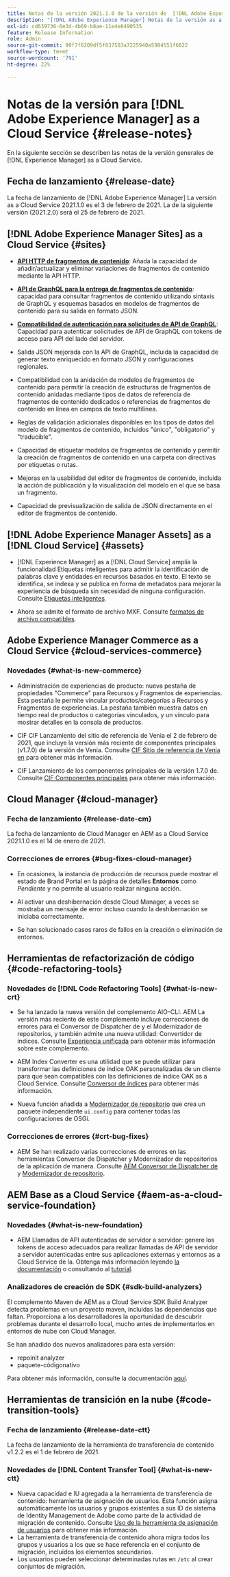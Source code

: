 ```yaml
---
title: Notas de la versión 2021.1.0 de la versión de  [!DNL Adobe Experience Manager]  as a Cloud Service.
description: "[!DNL Adobe Experience Manager] Notas de la versión as a Cloud Service para 2021.1.0."
exl-id: cd639736-6e3d-4b69-b8ae-11e4e6490535
feature: Release Information
role: Admin
source-git-commit: 90f7f6209df5f837583a7225940a5984551f6622
workflow-type: tm+mt
source-wordcount: '791'
ht-degree: 22%

---
```



# Notas de la versión para [!DNL Adobe Experience Manager] as a Cloud Service {#release-notes}

En la siguiente sección se describen las notas de la versión generales de [!DNL Experience Manager] as a Cloud Service.

## Fecha de lanzamiento {#release-date}

La fecha de lanzamiento de [!DNL Adobe Experience Manager] La versión as a Cloud Service 2021.1.0 es el 3 de febrero de 2021.
La de la siguiente versión (2021.2.0) será el 25 de febrero de 2021.

## [!DNL Adobe Experience Manager Sites] as a Cloud Service {#sites}

* **[API HTTP de fragmentos de contenido](/help/assets/content-fragments/assets-api-content-fragments.md)**: Añada la capacidad de añadir/actualizar y eliminar variaciones de fragmentos de contenido mediante la API HTTP.

* **[API de GraphQL para la entrega de fragmentos de contenido](/help/headless/graphql-api/content-fragments.md)**: capacidad para consultar fragmentos de contenido utilizando sintaxis de GraphQL y esquemas basados en modelos de fragmentos de contenido para su salida en formato JSON.

* **[Compatibilidad de autenticación para solicitudes de API de GraphQL](/help/headless/security/authentication.md)**: Capacidad para autenticar solicitudes de API de GraphQL con tokens de acceso para API del lado del servidor.

* Salida JSON mejorada con la API de GraphQL, incluida la capacidad de generar texto enriquecido en formato JSON y configuraciones regionales.

* Compatibilidad con la anidación de modelos de fragmentos de contenido para permitir la creación de estructuras de fragmentos de contenido anidadas mediante tipos de datos de referencia de fragmentos de contenido dedicados o referencias de fragmentos de contenido en línea en campos de texto multilínea.

* Reglas de validación adicionales disponibles en los tipos de datos del modelo de fragmentos de contenido, incluidos &quot;único&quot;, &quot;obligatorio&quot; y &quot;traducible&quot;.

* Capacidad de etiquetar modelos de fragmentos de contenido y permitir la creación de fragmentos de contenido en una carpeta con directivas por etiquetas o rutas.

* Mejoras en la usabilidad del editor de fragmentos de contenido, incluida la acción de publicación y la visualización del modelo en el que se basa un fragmento.

* Capacidad de previsualización de salida de JSON directamente en el editor de fragmentos de contenido.


## [!DNL Adobe Experience Manager Assets] as a [!DNL Cloud Service] {#assets}

* [!DNL Experience Manager] as a [!DNL Cloud Service] amplía la funcionalidad Etiquetas inteligentes para admitir la identificación de palabras clave y entidades en recursos basados en texto. El texto se identifica, se indexa y se publica en forma de metadatos para mejorar la experiencia de búsqueda sin necesidad de ninguna configuración. Consulte [Etiquetas inteligentes](/help/assets/smart-tags.md).

* Ahora se admite el formato de archivo MXF. Consulte [formatos de archivo compatibles](/help/assets/file-format-support.md#video-formats).

## Adobe Experience Manager Commerce as a Cloud Service {#cloud-services-commerce}

### Novedades {#what-is-new-commerce}

* Administración de experiencias de producto: nueva pestaña de propiedades &quot;Commerce&quot; para Recursos y Fragmentos de experiencias. Esta pestaña le permite vincular productos/categorías a Recursos y Fragmentos de experiencias. La pestaña también muestra datos en tiempo real de productos o categorías vinculados, y un vínculo para mostrar detalles en la consola de productos.

* CIF CIF Lanzamiento del sitio de referencia de Venia el 2 de febrero de 2021, que incluye la versión más reciente de componentes principales (v1.7.0) de la versión de Venia. Consulte [CIF Sitio de referencia de Venia en](https://github.com/adobe/aem-cif-guides-venia/releases/tag/venia-2021.02.02) para obtener más información.

* CIF Lanzamiento de los componentes principales de la versión 1.7.0 de. Consulte [CIF Componentes principales](https://github.com/adobe/aem-core-cif-components/releases/tag/core-cif-components-reactor-1.7.0) para obtener más información.

## Cloud Manager {#cloud-manager}

### Fecha de lanzamiento {#release-date-cm}

La fecha de lanzamiento de Cloud Manager en AEM as a Cloud Service 2021.1.0 es el 14 de enero de 2021.

### Correcciones de errores {#bug-fixes-cloud-manager}

* En ocasiones, la instancia de producción de recursos puede mostrar el estado de Brand Portal en la página de detalles **Entornos** como *Pendiente* y no permite al usuario realizar ninguna acción.

* Al activar una deshibernación desde Cloud Manager, a veces se mostraba un mensaje de error incluso cuando la deshibernación se iniciaba correctamente.

* Se han solucionado casos raros de fallos en la creación o eliminación de entornos.

## Herramientas de refactorización de código {#code-refactoring-tools}

### Novedades de [!DNL Code Refactoring Tools] {#what-is-new-crt}

* Se ha lanzado la nueva versión del complemento AIO-CLI. AEM La versión más reciente de este complemento incluye correcciones de errores para el Conversor de Dispatcher de y el Modernizador de repositorios, y también admite una nueva utilidad: Convertidor de índices. Consulte [Experiencia unificada](https://experienceleague.adobe.com/docs/experience-manager-cloud-service/moving/refactoring-tools/unified-experience.html#benefits) para obtener más información sobre este complemento.

* AEM Index Converter es una utilidad que se puede utilizar para transformar las definiciones de índice OAK personalizadas de un cliente para que sean compatibles con las definiciones de índice OAK as a Cloud Service. Consulte [Conversor de índices](https://github.com/adobe/aem-cloud-service-source-migration/tree/master/packages/index-converter) para obtener más información.

* Nueva función añadida a [Modernizador de repositorio](https://github.com/adobe/aem-cloud-service-source-migration/tree/master/packages/repository-modernizer) que crea un paquete independiente `ui.config` para contener todas las configuraciones de OSGi.

### Correcciones de errores {#crt-bug-fixes}

* AEM Se han realizado varias correcciones de errores en las herramientas Conversor de Dispatcher y Modernizador de repositorios de la aplicación de manera. Consulte [AEM Conversor de Dispatcher de](https://github.com/adobe/aem-cloud-service-source-migration/tree/master/packages/dispatcher-converter) y [Modernizador de repositorio](https://github.com/adobe/aem-cloud-service-source-migration/tree/master/packages/repository-modernizer).

## AEM Base as a Cloud Service {#aem-as-a-cloud-service-foundation}

### Novedades {#what-is-new-foundation}

* AEM Llamadas de API autenticadas de servidor a servidor: genere los tokens de acceso adecuados para realizar llamadas de API de servidor a servidor autenticadas entre sus aplicaciones externas y entornos as a Cloud Service de la. Obtenga más información leyendo [la documentación](/help/implementing/developing/introduction/generating-access-tokens-for-server-side-apis.md) o consultando al [tutorial](https://experienceleague.adobe.com/docs/experience-manager-learn/getting-started-with-aem-headless/authentication/overview.html#authentication).

### Analizadores de creación de SDK {#sdk-build-analyzers}

El complemento Maven de AEM as a Cloud Service SDK Build Analyzer detecta problemas en un proyecto maven, incluidas las dependencias que faltan. Proporciona a los desarrolladores la oportunidad de descubrir problemas durante el desarrollo local, mucho antes de implementarlos en entornos de nube con Cloud Manager.

Se han añadido dos nuevos analizadores para esta versión:

* repoinit analyzer
* paquete-códigonativo

Para obtener más información, consulte la documentación [aquí](https://experienceleague.adobe.com/docs/experience-manager-core-components/using/developing/archetype/build-analyzer-maven-plugin.html?lang=es#developing).

## Herramientas de transición en la nube {#code-transition-tools}

### Fecha de lanzamiento {#release-date-ctt}

La fecha de lanzamiento de la herramienta de transferencia de contenido v1.2.2 es el 1 de febrero de 2021.

### Novedades de [!DNL Content Transfer Tool] {#what-is-new-ctt}

* Nueva capacidad e IU agregada a la herramienta de transferencia de contenido: herramienta de asignación de usuarios. Esta función asigna automáticamente los usuarios y grupos existentes a sus ID de sistema de Identity Management de Adobe como parte de la actividad de migración de contenido. Consulte [Uso de la herramienta de asignación de usuarios](https://experienceleague.adobe.com/docs/experience-manager-cloud-service/moving/cloud-migration/content-transfer-tool/using-user-mapping-tool.html) para obtener más información.
* La herramienta de transferencia de contenido ahora migra todos los grupos y usuarios a los que se hace referencia en el conjunto de migración, incluidos los elementos secundarios.
* Los usuarios pueden seleccionar determinadas rutas en `/etc` al crear conjuntos de migración.
